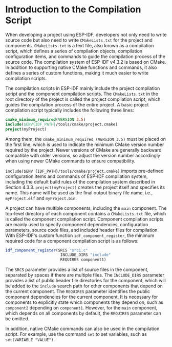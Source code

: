 # Introduction to the Compilation Script
When developing a project using ESP-IDF, developers not only
need to write source code but also need to write `CMakeLists.txt` for
the project and components. `CMakeLists.txt` is a text file, also known
as a compilation script, which defines a series of compilation objects,
compilation configuration items, and commands to guide the compilation
process of the source code. The compilation system of ESP-IDF v4.3.2 is
based on CMake. In addition to supporting native CMake functions and
commands, it also defines a series of custom functions, making it much
easier to write compilation scripts.

The compilation scripts in ESP-IDF mainly include the project
compilation script and the component compilation scripts. The
`CMakeLists.txt` in the root directory of the project is called the
project compilation script, which guides the compilation process of the
entire project. A basic project compilation script typically includes
the following three lines:

```cmake
cmake_minimum_required(VERSION 3.5)
include($ENV{IDF_PATH}/tools/cmake/project.cmake)
project(myProject)
```

Among them, the `cmake_minimum_required (VERSION 3.5)` must be placed on
the first line, which is used to indicate the minimum CMake version
number required by the project. Newer versions of CMake are generally
backward compatible with older versions, so adjust the version number
accordingly when using newer CMake commands to ensure compatibility.

`include($ENV {IDF_PATH}/tools/cmake/project.cmake)` imports
pre-defined configuration items and commands of ESP-IDF compilation system,
including the default build rules of the compilation system described in
Section 4.3.3. `project(myProject)` creates the project itself and
specifies its name. This name will be used as the final output binary
file name, i.e., `myProject.elf` and `myProject.bin`.

A project can have multiple components, including the `main` component.
The top-level directory of each component contains a `CMakeLists.txt`
file, which is called the component compilation script. Component
compilation scripts are mainly used to specify component dependencies,
configuration parameters, source code files, and included header files
for compilation. With ESP-IDF's custom function
`idf_component_register`, the minimum required code for a component
compilation script is as follows:

```cmake
idf_component_register(SRCS "src1.c"
                        INCLUDE_DIRS "include"
                        REQUIRES component1)
```

The `SRCS` parameter provides a list of source files in the component,
separated by spaces if there are multiple files. The `INCLUDE_DIRS`
parameter provides a list of public header file directories for the
component, which will be added to the `include` search path for other
components that depend on the current component. The `REQUIRES`
parameter identifies the public component dependencies for the current
component. It is necessary for components to explicitly state which
components they depend on, such as `component2` depending on
`component1`. However, for the `main` component, which depends on all
components by default, the `REQUIRES` parameter can be omitted.

In addition, native CMake commands can also be used in the compilation
script. For example, use the command `set` to set variables, such as
`set(VARIABLE "VALUE")`.